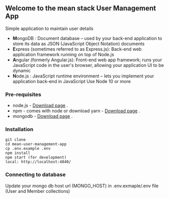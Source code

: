 ## Welcome to the mean stack User Management App

Simple application to maintain user details  

- **M**ongoDB : Document database – used by your back-end application to store its data as JSON (JavaScript Object Notation) documents
- **E**xpress (sometimes referred to as Express.js): Back-end web application framework running on top of Node.js
- **A**ngular (formerly Angular.js): Front-end web app framework; runs your JavaScript code in the user's browser, allowing your application UI to be dynamic
- **N**ode.js : JavaScript runtime environment – lets you implement your application back-end in JavaScript
Use Node 10 or more

### Pre-requisites  
* node.js - [Download page](https://nodejs.org/en/download/) .  
* npm - comes with node or download yarn - [Download page](https://yarnpkg.com/lang/en/docs/install) .  
* mongodb - [Download page](https://www.mongodb.com/download-center/community) .  

### Installation 
``` 
git clone 
cd mean-user-management-app
cp .env.example .env
npm install
npm start (for development)
local: http://localhost:4040/
```
### Connecting to database
Update your mongo db host url (MONGO_HOST) in .env.exmaple/.env file 
(User and Member collections)
